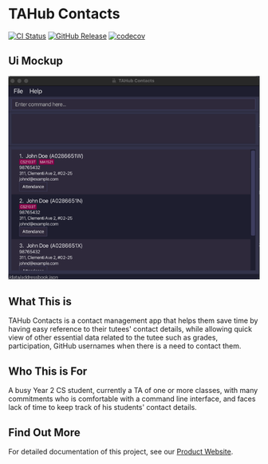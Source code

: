 # TAHub Contacts

[![CI Status](https://github.com/AY2425S1-CS2103T-F14B-2/tp/workflows/Java%20CI/badge.svg)](https://github.com/AY2425S1-CS2103T-F14B-2/tp/actions)
[![GitHub Release](https://img.shields.io/github/v/release/AY2425S1-CS2103T-F14B-2/tp)](https://github.com/AY2425S1-CS2103T-F14B-2/tp/releases)
[![codecov](https://codecov.io/gh/AY2425S1-CS2103T-F14B-2/tp/graph/badge.svg?token=B9KWYUPZ78)](https://codecov.io/gh/AY2425S1-CS2103T-F14B-2/tp)

## Ui Mockup

![Ui](docs/images/Ui.png)

## What This is

TAHub Contacts is a contact management app that helps them save time by having easy reference to their tutees' contact
details, while allowing quick view of other essential data related to the tutee such as grades, participation, GitHub
usernames when there is a need to contact them.

## Who This is For

A busy Year 2 CS student, currently a TA of one or more classes, with many commitments who is comfortable with a
command line interface, and faces lack of time to keep track of his students' contact details.

## Find Out More

For detailed documentation of this project, see our [Product Website](https://ay2425s1-cs2103t-f14b-2.github.io/tp).
